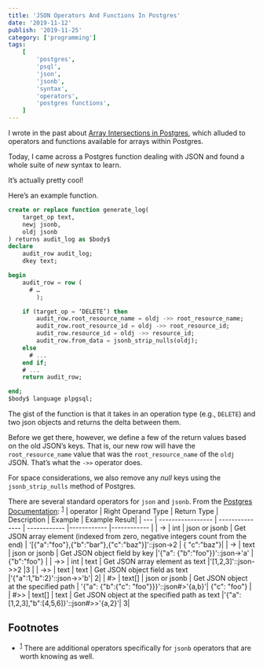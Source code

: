 ```yaml
---
title: 'JSON Operators And Functions In Postgres'
date: '2019-11-12'
publish: '2019-11-25'
category: ['programming']
tags:
    [
        'postgres',
        'psql',
        'json',
        'jsonb',
        'syntax',
        'operators',
        'postgres functions',
    ]
---
```


I wrote in the past about [Array Intersections in Postgres](array-intersection-in-psql/), which alluded to operators and functions available for arrays within Postgres.

Today, I came across a Postgres function dealing with JSON and found a whole suite of _new_ syntax to learn.

It’s actually pretty cool!

Here’s an example function.

```sql
create or replace function generate_log(
    target_op text,
    newj jsonb,
    oldj jsonb
) returns audit_log as $body$
declare
    audit_row audit_log;
    dkey text;

begin
    audit_row = row (
      # …
        );

    if (target_op = ‘DELETE’) then
        audit_row.root_resource_name = oldj ->> root_resource_name;
        audit_row.root_resource_id = oldj ->> root_resource_id;
        audit_row.resource_id = oldj ->> resource_id;
        audit_row.from_data = jsonb_strip_nulls(oldj);
    else
      # ...
    end if;
    # ...
    return audit_row;

end;
$body$ language plpgsql;
```

The gist of the function is that it takes in an operation type (e.g., `DELETE`) and two json objects and returns the delta between them.

Before we get there, however, we define a few of the return values based on the old JSON’s keys. That is, our new row will have the `root_resource_name` value that was the `root_resource_name` of the `oldj` JSON. That’s what the `->>` operator does.

For space considerations, we also remove any _null_ keys using the `jsonb_strip_nulls` method of Postgres.

There are several standard operators for `json` and `jsonb`. From the [Postgres Documentation](https://www.postgresql.org/docs/current/functions-json.html): <sup>[1](#footnotes)</sup><a id="fn1"></a>
| operator | Right Operand Type | Return Type | Description | Example | Example Result|
| --- | ----------------- | --------------- | ------------ |------------ |------------ |
| -> | int | json or jsonb | Get JSON array element (indexed from zero, negative integers count from the end) | '[{"a":"foo"},{"b":"bar"},{"c":"baz"}]'::json->2 | { "c":"baz"}|
| -> | text | json or jsonb | Get JSON object field by key |'{"a": {"b":"foo"}}'::json->'a' | {"b":"foo"} |
| ->> | int | text | Get JSON array element as text |'[1,2,3]'::json->>2 |3 |
| ->> | text | text | Get JSON object field as text |'{"a":1,"b":2}'::json->>'b'| 2|
| #> | text[] | json or jsonb | Get JSON object at the specified path | '{"a": {"b":{"c": "foo"}}}'::json#>'{a,b}'| {"c": "foo"} |
| #>> | text[] | text | Get JSON object at the specified path as text |'{"a":[1,2,3],"b":[4,5,6]}'::json#>>'{a,2}'| 3|

## Footnotes

-   <sup>[1](#fn1)</sup> There are additional operators specifically for `jsonb` operators that are worth knowing as well.
